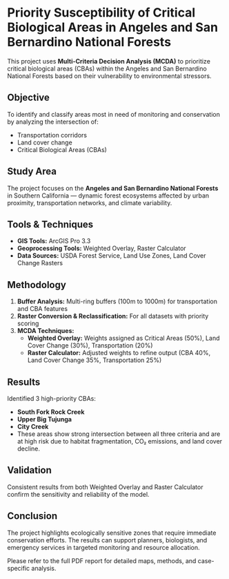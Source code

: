 # Priority Susceptibility of Critical Biological Areas in Angeles and San Bernardino National Forests

This project uses **Multi-Criteria Decision Analysis (MCDA)** to prioritize critical biological areas (CBAs) within the Angeles and San Bernardino National Forests based on their vulnerability to environmental stressors.

## Objective
To identify and classify areas most in need of monitoring and conservation by analyzing the intersection of:
- Transportation corridors
- Land cover change
- Critical Biological Areas (CBAs)

## Study Area
The project focuses on the **Angeles and San Bernardino National Forests** in Southern California — dynamic forest ecosystems affected by urban proximity, transportation networks, and climate variability.

## Tools & Techniques
- **GIS Tools:** ArcGIS Pro 3.3
- **Geoprocessing Tools:** Weighted Overlay, Raster Calculator
- **Data Sources:** USDA Forest Service, Land Use Zones, Land Cover Change Rasters

## Methodology
1. **Buffer Analysis:** Multi-ring buffers (100m to 1000m) for transportation and CBA features
2. **Raster Conversion & Reclassification:** For all datasets with priority scoring
3. **MCDA Techniques:**  
   - **Weighted Overlay:** Weights assigned as Critical Areas (50%), Land Cover Change (30%), Transportation (20%)  
   - **Raster Calculator:** Adjusted weights to refine output (CBA 40%, Land Cover Change 35%, Transportation 25%)

## Results
Identified 3 high-priority CBAs:  
  - **South Fork Rock Creek**  
  - **Upper Big Tujunga**  
  - **City Creek**
- These areas show strong intersection between all three criteria and are at high risk due to habitat fragmentation, CO₂ emissions, and land cover decline.

## Validation
Consistent results from both Weighted Overlay and Raster Calculator confirm the sensitivity and reliability of the model.

## Conclusion
The project highlights ecologically sensitive zones that require immediate conservation efforts. The results can support planners, biologists, and emergency services in targeted monitoring and resource allocation.



Please refer to the full PDF report for detailed maps, methods, and case-specific analysis.
